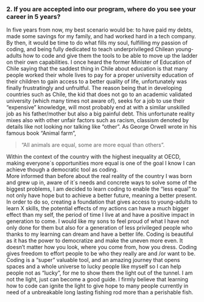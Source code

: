 ### 2. If you are accepted into our program, where do you see your career in 5 years?
In five years from now, my best scenario would be: to have paid my debts, made some savings for my family, and had worked hard in a tech company. By then, it would be time to do what fills my soul, fulfilling my passion of coding, and being fully dedicated to teach underprivileged Chilean young-adults how to code and give them the tools to be able to move up the ladder on their own capabilities.
I once heard the former Minister of Education of Chile saying that the saddest thing in Chile about education is that many people worked their whole lives to pay for a proper university education of their children to gain access to a better quality of life, unfortunately was finally frustratingly and unfruitful. The reason being that in developing countries such as Chile, the kid that does not go to an academic validated university (which many times not aware of), seeks for a job to use their “expensive” knowledge, will most probably  end at with a similar unskilled job as his father/mother but also a big painful debt. This unfortunate reality mixes also with other unfair factors such as racism, classism denoted by details like not looking nor talking like “other”. As George Orwell wrote in his famous book “Animal farm”,
>“All animals are equal, some are more equal than others”.

Within the context of the country with the highest inequality at OECD, making everyone´s opportunities more equal is one of the goal I know I can achieve though a democratic tool as coding.  
More informed than before about the real reality of the country I was born and grew up in, aware of it´s needs and concrete ways to solve some of the biggest problems, I am decided to learn coding to enable the “less equal” to not only have hope but to achieve a better future, meaning a better present. In order to do so, creating a foundation that gives access to young-adults to learn X skills, the potential effects of my actions can have a much bigger effect than my self, the period of time I live at and have a positive impact in generation to come. I would like my sons to feel proud of what I have not only done for them but also for a generation of less privileged people who thanks to my learning can dream and have a better life.
Coding is beautiful as it has the power to democratize and make the uneven more even. It doesn’t matter how you look, where you come from, how you dress. Coding gives freedom to effort people to be who they really are and /or want to be. Coding is a “super” valuable tool, and an amazing journey that opens spaces and a whole universe to lucky people like myself so I can help people not as “lucky”, for me to show them the light out of the tunnel. I am not the light, just can become a good guide. I firmly believe that learning how to code can ignite the light to give hope to many people currently in need of a unbreakable long lasting fishing rod more than a perishable fish. 

